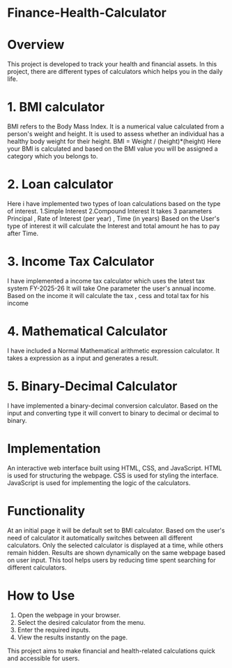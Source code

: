 ﻿# Finance-Health-Calculator
 
# Overview
This project is developed to track your health and financial assets.
In this project, there are different types of calculators which helps you in the daily life.

# 1. BMI calculator
BMI refers to the Body Mass Index. It is a numerical value calculated from a person's weight and height. 
It is used to assess whether an individual has a healthy body weight for their height.
BMI = Weight / (height)*(height)
Here your BMI is calculated and based on the BMI value you will be assigned a category which you belongs to.

# 2. Loan calculator
Here i have implemented two types of loan calculations based on the type of interest.
1.Simple Interest 2.Compound Interest
It takes 3 parameters Principal , Rate of Interest (per year) , Time (in years)
Based on the User's type of interest it will calculate the Interest and total amount he has to pay after Time.

# 3. Income Tax Calculator
I have implemented a income tax calculator which uses the latest tax system FY-2025-26
It will take One parameter the user's annual income.
Based on the income it will calculate the tax , cess and total tax for his income

# 4. Mathematical Calculator
I have included a Normal Mathematical arithmetic expression calculator.
It takes a expression as a input and generates a result.

# 5. Binary-Decimal Calculator
I have implemented a binary-decimal conversion calculator.
Based on the input and converting type it will convert to binary to decimal or decimal to binary.

# Implementation
An interactive web interface built using HTML, CSS, and JavaScript.
HTML is used for structuring the webpage.
CSS is used for styling the interface.
JavaScript is used for implementing the logic of the calculators.

# Functionality
At an initial page it will be default set to BMI calculator.
Based om the user's need of calculator it automatically switches between all different calculators.
Only the selected calculator is displayed at a time, while others remain hidden.
Results are shown dynamically on the same webpage based on user input.
This tool helps users by reducing time spent searching for different calculators.

# How to Use
1. Open the webpage in your browser.
2. Select the desired calculator from the menu.
3. Enter the required inputs.
4. View the results instantly on the page.

This project aims to make financial and health-related calculations quick and accessible for users.
